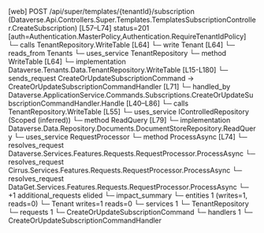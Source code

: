 [web] POST /api/super/templates/{tenantId}/subscription  (Dataverse.Api.Controllers.Super.Templates.TemplatesSubscriptionController.CreateSubscription)  [L57–L74] status=201 [auth=Authentication.MasterPolicy,Authentication.RequireTenantIdPolicy]
  └─ calls TenantRepository.WriteTable [L64]
  └─ write Tenant [L64]
    └─ reads_from Tenants
  └─ uses_service TenantRepository
    └─ method WriteTable [L64]
      └─ implementation Dataverse.Tenants.Data.TenantRepository.WriteTable [L15-L180]
  └─ sends_request CreateOrUpdateSubscriptionCommand -> CreateOrUpdateSubscriptionCommandHandler [L71]
    └─ handled_by Dataverse.ApplicationService.Commands.Subscriptions.CreateOrUpdateSubscriptionCommandHandler.Handle [L40–L86]
      └─ calls TenantRepository.WriteTable [L55]
      └─ uses_service IControlledRepository<DocumentStore> (Scoped (inferred))
        └─ method ReadQuery [L79]
          └─ implementation Dataverse.Data.Repository.Documents.DocumentStoreRepository.ReadQuery
      └─ uses_service RequestProcessor
        └─ method ProcessAsync [L74]
          └─ resolves_request Dataverse.Services.Features.Requests.RequestProcessor.ProcessAsync
          └─ resolves_request Cirrus.Services.Features.Requests.RequestProcessor.ProcessAsync
          └─ resolves_request DataGet.Services.Features.Requests.RequestProcessor.ProcessAsync
          └─ +1 additional_requests elided
  └─ impact_summary
    └─ entities 1 (writes=1, reads=0)
      └─ Tenant writes=1 reads=0
    └─ services 1
      └─ TenantRepository
    └─ requests 1
      └─ CreateOrUpdateSubscriptionCommand
    └─ handlers 1
      └─ CreateOrUpdateSubscriptionCommandHandler

